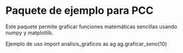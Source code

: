 # Paquete de ejemplo para PCC
Este paquete permite graficar funciones matemáticas sencillas usando numpy y matplotlib.

Ejemplo de uso
import analisis_graficos as ag
ag.graficar_seno(10)

